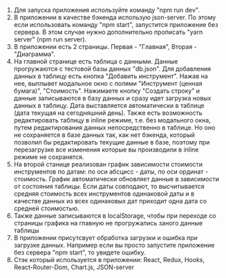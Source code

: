 1. Для запуска приложения используйте команду "npm run dev". 
2. В приложении в качестве бэкенда использую json-server.  По этому если использовать команду  "npm start", запустится приложение без сервера.  В этом случае нужно дополнительно прописать "yarn server" (npm run server).
3. В приложении есть 2 страницы. Первая - "Главная", Вторая - "Диаграмма".
4. На главной странице есть таблица с данными. Данные прогружаются с тестовой базы данных "db.json". Для добавления данных в таблицу есть кнопка "Добавить инструмент".  Нажав на нее, выплывет модальное окно с полями "Инструмент (ценная бумага)", "Стоимость". Нажимаете кнопку "Создать строку" и данные записываются в базу данных и сразу идет загрузка новых данных в таблицу. Дата выставляется автоматически в таблице (дата текущая на сегодняшний день). Также есть возможность редактировать таблицу в inline режиме, т.е. без модального окна, путем редактирования данных непосредственно в таблице. Но оно не сохраняется в базе данных так, как нет бэкенда, который позволил бы редактировать текущие данные в базе, поэтому при перезагрузке все изменения которые вы производили в inline режиме не сохранятся.
5. На второй станице реализован график зависимости стоимости инструментов по датам: по оси абсцисс - даты, по оси ординат - стоимость. График автоматически обновляет данные в зависимости от состояния таблицы. Если даты совподают, то высчитывается средняя стоимость всех инструментов одинаковой даты и в качестве данных из всех одинаковых дат приходит одна дата со средней стоимостью.
6. Также данные записываются в localStorage, чтобы при переходе со страницы графика на главную не прогружались заного данные таблицы
7. В приложении присутсвует обработка загрузки и ошибка при загрузке данных. Например если вы просто запустите приложение без сервера "npm start", то увидете ошибку.
8. Стэк который используется в приложении: React, Redux, Hooks, React-Router-Dom, Chart.js, JSON-server
